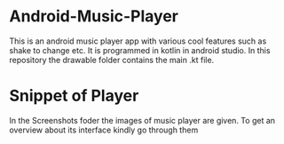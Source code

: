# Android-Music-Player
This is an android music player app with various cool features such as shake to change etc. It is programmed in kotlin in android studio.
In this repository the drawable folder contains the main .kt file.

# Snippet of Player 
In the Screenshots foder the images of music player are given. To get an overview about its interface kindly go through them
